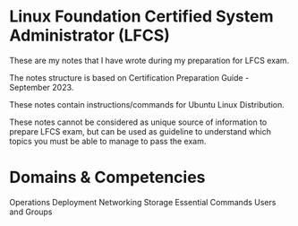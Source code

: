 # Linux Foundation Certified System Administrator (LFCS) 

These are my notes that I have wrote during my preparation for LFCS exam.

The notes structure is based on Certification Preparation Guide - September 2023.

These notes contain instructions/commands for Ubuntu Linux Distribution.

These notes cannot be considered as unique source of information to prepare LFCS exam, but can be used as guideline to understand which topics you must be able to manage to pass the exam.
# Domains & Competencies
Operations Deployment
Networking
Storage
Essential Commands
Users and Groups
